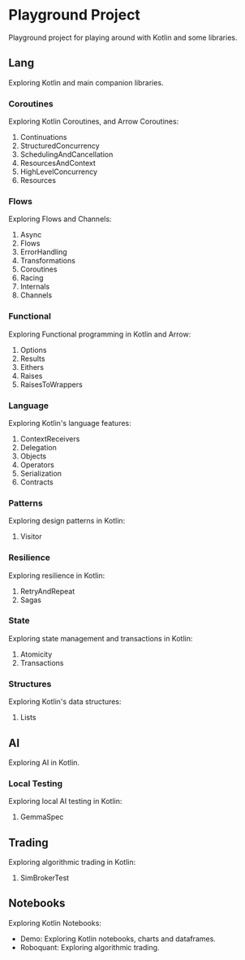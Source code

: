 # Playground Project

Playground project for playing around with Kotlin and some libraries.

## Lang

Exploring Kotlin and main companion libraries.

### Coroutines

Exploring Kotlin Coroutines, and Arrow Coroutines:
1. Continuations
2. StructuredConcurrency
3. SchedulingAndCancellation
4. ResourcesAndContext
5. HighLevelConcurrency
6. Resources

### Flows

Exploring Flows and Channels:
1. Async
2. Flows
3. ErrorHandling
4. Transformations
5. Coroutines
6. Racing
7. Internals
8. Channels

### Functional

Exploring Functional programming in Kotlin and Arrow:
1. Options
2. Results
3. Eithers
4. Raises
5. RaisesToWrappers

### Language

Exploring Kotlin's language features:
1. ContextReceivers
2. Delegation
3. Objects
4. Operators
5. Serialization
6. Contracts

### Patterns

Exploring design patterns in Kotlin:
1. Visitor

### Resilience

Exploring resilience in Kotlin:
1. RetryAndRepeat
2. Sagas

### State

Exploring state management and transactions in Kotlin:
1. Atomicity
2. Transactions

### Structures

Exploring Kotlin's data structures:
1. Lists

## AI

Exploring AI in Kotlin.

### Local Testing

Exploring local AI testing in Kotlin:
1. GemmaSpec

## Trading

Exploring algorithmic trading in Kotlin:
1. SimBrokerTest

## Notebooks 

Exploring Kotlin Notebooks:
- Demo: Exploring Kotlin notebooks, charts and dataframes.
- Roboquant: Exploring algorithmic trading.
